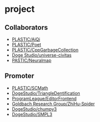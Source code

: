 project
===============

Collaborators
---------
* [PLASTIC/AiQi](https://github.com/ProgramLeague/AiQi)
* [PLASTIC/Poet](https://github.com/ProgramLeague/Poet)
* [PLASTIC/CppGarbageCollection](https://github.com/ProgramLeague/CppGarbageCollection)
* [Doge Studio/universe-civitas](https://github.com/DogeStudio/universe-civitas)
* [PASTIC/Neuralmap](https://github.com/ProgramLeague/Neuralmap)

Promoter
-----------
* [PLASTIC/SCMath](https://github.com/ProgramLeague/SCMath)
* [DogeStudio/TriangleDentification](https://github.com/DogeStudio/TriangleDentification)
* [ProgramLeague/EditorFrontend](https://github.com/ProgramLeague/EditorFrontend)
* [Goldbach Research Group/ZhiHu-Spider](https://github.com/Goldbach-Research-Group/ZhiHu-Spider)
* [DogeStudio/chumpy3](https://github.com/DogeStudio/chumpy3)
* [DogeStudio/SMPL3](https://github.com/DogeStudio/SMPL3)
